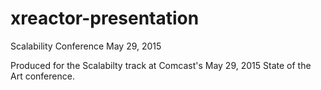 # xreactor-presentation
Scalability Conference May 29, 2015

Produced for the Scalabilty track at Comcast's May 29, 2015 State of the Art conference.
